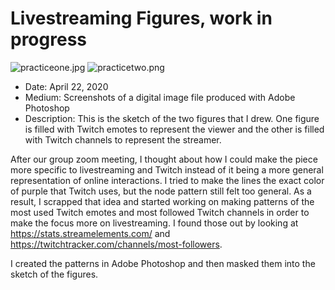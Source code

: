 # Livestreaming Figures, work in progress

![practiceone.jpg]({{site.baseurl}}/in-process-work/practiceone.jpg)
![practicetwo.png]({{site.baseurl}}/in-process-work/practicetwo.png)


- Date: April 22, 2020
- Medium: Screenshots of a digital image file produced with Adobe Photoshop
- Description: This is the sketch of the two figures that I drew. One figure is filled with Twitch emotes to represent the viewer and the other is filled with Twitch channels to represent the streamer.

After our group zoom meeting, I thought about how I could make the piece more specific to livestreaming and Twitch instead of it being a more general representation of online interactions. I tried to make the lines the exact color of purple that Twitch uses, but the node pattern still felt too general. As a result, I scrapped that idea and started working on making patterns of the most used Twitch emotes and most followed Twitch channels in order to make the focus more on livestreaming. I found those out by looking at https://stats.streamelements.com/ and https://twitchtracker.com/channels/most-followers.

I created the patterns in Adobe Photoshop and then masked them into the sketch of the figures.
